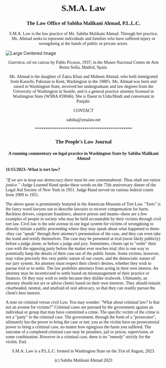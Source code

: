 <!DOCTYPE html>
<html lang="en">
<head>
    <meta charset="UTF-8">
    <meta name="viewport" content="width=device-width, initial-scale=1.0">
    <link rel="stylesheet" href="styles.css">
    <title>S.M.A. Law</title>
      <h1 align="center" style="font-family: Times New Roman">S.M.A. Law</h1>  
      <h3 align="center" style="font-family: Times New Roman">The Law Office of Sabiha Malikani Ahmad, P.L.L.C.</h3>
      <p align="center" style="font-family: Times New Roman">S.M.A. Law is the law practice of Ms. Sabiha Malikani Ahmad.
        Through her practice, Ms. Ahmad seeks to represent individuals and 
        families who have suffered injury or wrongdoing at the hands of 
        public or private actors.</p>
  
</head>
<body>
    <div class="center-container">
        <img src="https://static3.museoreinasofia.es/sites/default/files/obras/DE00050_0.jpg" alt="Large Centered Image">
    </div>
      <p align="center" style="font-family: Times New Roman"><em>Guernica</em>, oil on canvas by Pablo Picasso, 1937; in the Museo Nacional Centro de Arte Reina Sofía, Madrid, Spain.</p>

<p align="center" style="font-family: Times New Roman">Ms. Ahmad is the daughter of Zakia Khan and Mubeen Ahmad, who 
both immigrated from Karachi, Pakistan to Kent, Washington in the 
1980's. Ms. Ahmad was born and raised in Washington State, received 
her undergraduate and law degrees from the University of Washington 
in Seattle, and is a general practice attorney licensed in Washington 
State (WSBA #59046). She is fluent in Urdu/Hindi and conversant in 
Panjabi.  </p>

<p align="center" style="font-family: Times New Roman">CONTACT</p>
<p align="center" style="font-family: Times New Roman">sabiha@smalaw.net</p>



<p align="center" style="font-family: Times New Roman">*********************************************</p>
<h3 align="center" style="font-family: Times New Roman">The People's Law Journal</h3>
<h4 align="center" style="font-family: Times New Roman">A running commentary on legal practice in Washington State by Sabiha Malikani Ahmad</h4>
          <h4 style="font-family: Times New Roman">11/15/2023--What is tort law?</h4>
          <p style="font-family: Times New Roman"><em>
          "If we are to keep our democracy there must be one commandment: Thou shalt not ration justice."</em> 
          -Judge Learned Hand spoke these words on the 75th anniversary dinner of the Legal Aid Society of New York in 1951. 
          Judge Hand served on various federal courts from 1909 to 1951.</p> 
          <p style="font-family: Times New Roman">
          The above quote is prominently featured in the American Museum of Tort Law. "Torts" is the fancy word lawyers use 
          to describe lawsuits to recover compensation for harm. Reckless drivers, corporate fraudsters, abusive priests 
          and imams--these are a few examples of people in society who may be held accountable by their victims through 
          civil tort law. Civil law is the sole avenue in our legal system for victims of wrongdoing to directly initiate
          a public proceeding where they may speak about what happened to them--they can "speak" through their attorney's 
          presentation of the case, and they can even take the stand and testify themselves. The case may be presented 
          at trial (most likely publicly) before a judge alone, or before a judge and jury. Sometimes, clients opt to 
          "settle" their case with the opposing party before the matter ever reaches trial; this is one way to potentially 
          keep the details of their case out of the public forum. Some victims, however, may value precisely this very 
          public nature of our courts, and the democratic nature of our jury system. An attorney must respect their client's 
          desires, whether they wish to pursue trial or to settle. The law prohibits attorneys from acting in their own 
          interest. An attorney may be incentivized to settle based on mismanagement of their practice or finances.  
          Or they may wish to settle because they dislike trialwork. Ultimately, an attorney should not act or advise clients 
          based on their own interests. They should remain clearheaded, neutral, and unafraid of oral advocacy, so that they 
          can readily pursue the client's best interest.</p>
          <p style="font-family: Times New Roman">
          A note on criminal versus civil Law. You may wonder: "What about criminal law? Is that not an avenue for victims?"
          Criminal cases are pursued by the government against an individual or group that may have committed a crime.  
          The specific victim of the crime is not a "party" to the criminal case. The government, through the form of a 
          "prosecutor", ultimately has the power to bring the case or not; you as the victim have no prosecutorial power 
          to bring a criminal case, no matter how egregious the harm you suffered. The outcome of a completed criminal case 
          may be penalties, jail or prison, supervision, or some combination. However in a criminal case, there is no 
          "remedy" strictly for the victim. End.</p>
      
      



  
<p align="center" style="font-family: Times New Roman">S.M.A. Law is a P.L.L.C. formed in Washington State on the 31st of August, 2023.</p>





<p align="center" style="font-family: Times New Roman">(c) Sabiha Malikani Ahmad 2023</p>




</body>
</html>

